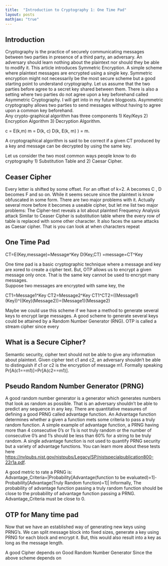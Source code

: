 ```yaml
---
title:  "Introduction to Cryptography 1: One Time Pad"
layout: posts
mathjax: "true"
---
```


## Introduction 
Cryptography is the practice of securely communicating messages between two parties in presence of a third party, an adversary. An adversary should learn nothing about the plaintext nor should they be able to modify it. This article introduces Symmetric Encryption. A simple scheme where plaintext messages are encrypted using a single key. Symmetric encryption might not necessarily be the most secure scheme but a good starting point to understand cryptography. Let us assume that the two parties before agree to a secret key shared between them. There is also a setting where two parties do not agree upon a key beforehand called Asymmetric Cryptography. I will get into in my future blogposts. Asymmetric cryptography allows two parties to send messages without having to agree upon a common key beforehand.  
Any crypto-graphical algorithm has three components 1) Key/Keys 2) Encryption Algorithm 3) Decryption Algorithm. 

c = E(k,m) 
m = D(k, c)
D(k, E(k, m) ) = m. 

A cryptographical algorithm is said to be correct if a given CT produced by a key and message can be decrypted by using the same key.

Let us consider the two most common ways people know to do cryptography 1) Substitution Table and 2) Caesar Cipher. 

## Ceaser Cipher 
Every letter is shifted by some offset. For an offset of k=2. A becomes C , D becomes F and so on. 
While it seems secure since the plaintext is know obfuscated in some form. There are two major problems with it. Actually several more before it becomes a useable cipher, but let me list two major problems:
The Cipher-text reveals a lot about plaintext
Frequency Analysis attack 
Similar to Ceaser Cipher is substitution table where the every row of table is replaced with some other character. It also faces the same attacks as Caesar cipher. That is you can look at when characters repeat 

## One Time Pad

CT=E(Key,message)=Message^Key
D(Key,CT) =message=CT^Key

One time pad is a basic cryptographic technique where a message and key are xored to create a cipher text. But, OTP allows us to encrypt a given message only once. That is the same key cannot be used to encrypt many messages.  
Suppose two messages are encrypted with same key, the 

CT1=Message1^Key
CT2=Message2^Key
CT1^CT2=((Message1)(Key))^((Key)(Message2))=(Message1)(Message2)

Maybe we could use this scheme if we have a method to generate several keys to encrypt large messages. A good scheme to generate several keys could be attained by a Random Number Generator (RNG). 
OTP is called a stream cipher since every 

## What is a Secure Cipher?
Semantic security, cipher text should not be able to give any information about plaintext. Given cipher text c1 and c2, an adversary shouldn’t be able to distinguish if c1 or c2 is the encryption of message m1. Formally speaking Pr[A(c1==m1)]=Pr[A(c2==m1)]. 

## Pseudo Random Number Generator (PRNG)
A good random number generator is a generator which generates numbers that look as random as possible. That is an adversary shouldn’t be able to predict any sequence in any key. There are quantitative measures of defining a good PRNG called advantage function. An Advantage function determines whether a given a function mets some criteria to pass a truly random function. A simple example of advantage function, a PRNG having more than 4 consecutive 0’s or 1’s is not truly random or the number of consecutive 0’s and 1’s should be less than 60% for a string to be truly random. A single advantage function is not used to quantify PRNG security but a variety of advantage functions. You can learn more about these tests here https://nvlpubs.nist.gov/nistpubs/Legacy/SP/nistspecialpublication800-22r1a.pdf. 

A good metric to rate a PRNG is:
Advantage_Criteria=|Probability[Advantage(function to be evaluated)=1]-Probability[Advantage(Truly Random function)=1]|
Informally,  The probability of advantage function passing a truly random function should be close to the probability of advantage function passing a PRNG. 
Advantage_Criteria must be close to 0.

## OTP for Many time pad
Now that we have an established way of generating new keys using PRNG’s. We can split message block into fixed sizes, generate a key using PRNG for each block and encrypt it. But, this would also result into a key as long as the message length. 

A good Cipher depends on Good Random Number Generator 
Since the above scheme depends on 

